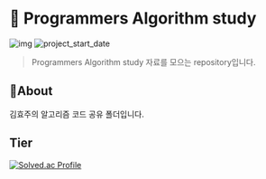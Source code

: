 # 💪 Programmers Algorithm study

![img](https://img.shields.io/badge/Algorithm_Study--orange) ![project_start_date](https://img.shields.io/badge/Project%20Start%20Date-2021--03--11-informational.svg)

> Programmers Algorithm study 자료를 모으는 repository입니다.

## :memo:About

김효주의 알고리즘 코드 공유 폴더입니다.

## Tier
[![Solved.ac Profile](http://mazassumnida.wtf/api/v2/generate_badge?boj=allen246)](https://solved.ac/allen246/)
